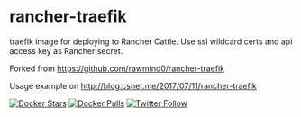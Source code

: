 # rancher-traefik
traefik image for deploying to Rancher Cattle. Use ssl wildcard certs and api access key as Rancher secret.

Forked from https://github.com/rawmind0/rancher-traefik

Usage example on http://blog.csnet.me/2017/07/11/rancher-traefik

[![Docker Stars](https://img.shields.io/docker/stars/_/ubuntu.svg)](https://hub.docker.com/r/mch1307/rancher-traefik)
[![Docker Pulls](https://img.shields.io/docker/pulls/mashape/kong.svg)](https://hub.docker.com/r/mch1307/rancher-traefik/)
[![Twitter Follow](https://img.shields.io/twitter/follow/espadrine.svg?style=social&label=Follow)](https://twitter.com/mch1307)
